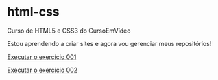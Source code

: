 # html-css
 Curso de HTML5 e CSS3 do CursoEmVídeo

Estou aprendendo a criar sites e agora vou gerenciar meus repositórios!

<a href="https://duduperal.github.io/html-css/exercicios/ex001/index.html" target="_blank">Executar o exercício 001</a>

<a href="https://duduperal.github.io/html-css/exercicios/ex002/index.html" target="_blak">Executar o exercício 002</a>